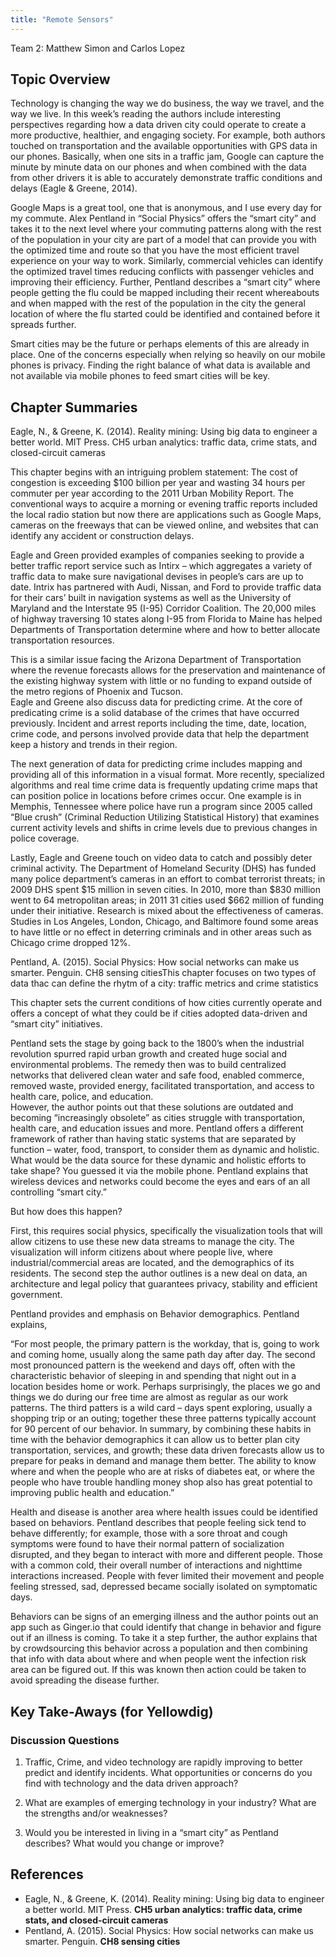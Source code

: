 ```yaml
---
title: "Remote Sensors"
---
```


Team 2:  Matthew Simon and Carlos Lopez

## Topic Overview

Technology is changing the way we do business, the way we travel, and the way we live.   In this week’s reading the authors include interesting perspectives regarding how a data driven city could operate to create a more productive, healthier, and engaging society.  For example, both authors touched on transportation and the available opportunities with GPS data in our phones.  Basically, when one sits in a traffic jam, Google can capture the minute by minute data on our phones and when combined with the data from other drivers it is able to accurately demonstrate traffic conditions and delays (Eagle & Greene, 2014).  

Google Maps is a great tool, one that is anonymous, and I use every day for my commute.   Alex Pentland in “Social Physics” offers the “smart city” and takes it to the next level where your commuting patterns along with the rest of the population in your city are part of a model that can provide you with the optimized time and route so that you have the most efficient travel experience on your way to work.  Similarly, commercial vehicles can identify the optimized travel times reducing conflicts with passenger vehicles and improving their efficiency.  Further, Pentland describes a “smart city” where people getting the flu could be mapped including their recent whereabouts and when mapped with the rest of the population in the city the general location of where the flu started could be identified and contained before it spreads further.   

Smart cities may be the future or perhaps elements of this are already in place.  One of the concerns especially when relying so heavily on our mobile phones is privacy.  Finding the right balance of what data is available and not available via mobile phones to feed smart cities will be key.   

## Chapter Summaries

Eagle, N., & Greene, K. (2014). Reality mining: Using big data to engineer a better world. MIT Press. CH5 urban analytics: traffic data, crime stats, and closed-circuit cameras

This chapter begins with an intriguing problem statement:  The cost of congestion is exceeding $100 billion per year and wasting 34 hours per commuter per year according to the 2011 Urban Mobility Report.
The conventional ways to acquire a morning or evening traffic reports included the local radio station but now there are applications such as Google Maps, cameras on the freeways that can be viewed online, and websites that can identify any accident or construction delays.      

Eagle and Green provided examples of companies seeking to provide a better traffic report service such as Intirx – which aggregates a variety of traffic data to make sure navigational devises in people’s cars are up to date.  Intrix has partnered with Audi, Nissan, and Ford to provide traffic data for their cars’ built in navigation systems as well as the University of Maryland and the Interstate 95 (I-95) Corridor Coalition. The 20,000 miles of highway traversing 10 states along I-95 from Florida to Maine has helped Departments of Transportation determine where and how to better allocate transportation resources.  

This is a similar issue facing the Arizona Department of Transportation where the revenue forecasts allows for the preservation and maintenance of the existing highway system with little or no funding to expand outside of the metro regions of Phoenix and Tucson.  
Eagle and Greene also discuss data for predicting crime.  At the core of predicating crime is a solid database of the crimes that have occurred previously. Incident and arrest reports including the time, date, location, crime code, and persons involved provide data that help the department keep a history and trends in their region.  

The next generation of data for predicting crime includes mapping and providing all of this information in a visual format.  More recently, specialized algorithms and real time crime data is frequently updating crime maps that can position police in locations before crimes occur.  One example is in Memphis, Tennessee where police have run a program since 2005 called “Blue crush” (Criminal Reduction Utilizing Statistical History) that examines current activity levels and shifts in crime levels due to previous changes in police coverage. 

Lastly, Eagle and Greene touch on video data to catch and possibly deter criminal activity.  The Department of Homeland Security (DHS) has funded many police department’s cameras in an effort to combat terrorist threats; in 2009 DHS spent $15 million in seven cities.  In 2010, more than $830 million went to 64 metropolitan areas; in 2011 31 cities used $662 million of funding under their initiative.  Research is mixed about the effectiveness of cameras.  Studies in Los Angeles, London, Chicago, and Baltimore found some areas to have little or no effect in deterring criminals and in other areas such as Chicago crime dropped 12%.   

Pentland, A. (2015). Social Physics: How social networks can make us smarter. Penguin. CH8 sensing citiesThis chapter focuses on two types of data thac can define the rhytm of a city: traffic metrics and crime statistics

This chapter sets the current conditions of how cities currently operate and offers a concept of what they could be if cities adopted data-driven and “smart city” initiatives.  

Pentland sets the stage by going back to the 1800’s when the industrial revolution spurred rapid urban growth and created huge social and environmental problems.  The remedy then was to build centralized networks that delivered clean water and safe food, enabled commerce, removed waste, provided energy, facilitated transportation, and access to health care, police, and education.  
However, the author points out that these solutions are outdated and becoming “increasingly obsolete” as cities struggle with transportation, health care, and education issues and more.  Pentland offers a different framework of rather than having static systems that are separated by function – water, food, transport, to consider them as dynamic and holistic.  
What would be the data source for these dynamic and holistic efforts to take shape?  You guessed it via the mobile phone.   Pentland explains that wireless devices and networks could become the eyes and ears of an all controlling “smart city.”

But how does this happen?  

First, this requires social physics, specifically the visualization tools that will allow citizens to use these new data streams to manage the city.  The visualization will inform citizens about where people live, where industrial/commercial areas are located, and the demographics of its residents.  The second step the author outlines is a new deal on data, an architecture and legal policy that guarantees privacy, stability and efficient government.  

Pentland provides and emphasis on Behavior demographics.  Pentland explains, 

“For most people, the primary pattern is the workday, that is, going to work and coming home, usually along the same path day after day.  The second most pronounced pattern is the weekend and days off, often with the characteristic behavior of sleeping in and spending that night out in a location besides home or work.  Perhaps surprisingly, the places we go and things we do during our free time are almost as regular as our work patterns.  The third patters is a wild card – days spent exploring, usually a shopping trip or an outing; together these three patterns typically account for 90 percent of our behavior.  In summary, by combining these habits in time with the behavior demographics it can allow us to better plan city transportation, services, and growth; these data driven forecasts allow us to prepare for peaks in demand and manage them better. The ability to know where and when the people who are at risks of diabetes eat, or where the people who have trouble handling money shop also has great potential to improving public health and education.”

Health and disease is another area where health issues could be identified based on behaviors.  Pentland describes that people feeling sick tend to behave differently; for example, those with a sore throat and cough symptoms were found to have their normal pattern of socialization disrupted, and they began to interact with more and different people.  Those with a common cold, their overall number of interactions and nighttime interactions increased.  People with fever limited their movement and people feeling stressed, sad, depressed became socially isolated on symptomatic days.  

Behaviors can be signs of an emerging illness and the author points out an app such as Ginger.io that could identify that change in behavior and figure out if an illness is coming.  To take it a step further, the author explains that by crowdsourcing this behavior across a population and then combining that info with data about where and when people went the infection risk area can be figured out.  If this was known then action could be taken to avoid spreading the disease further.  

## Key Take-Aways (for Yellowdig)

### Discussion Questions

1)	Traffic, Crime, and video technology are rapidly improving to better predict and identify incidents.   What opportunities or concerns do you find with technology and the data driven approach?    

2)	What are examples of emerging technology in your industry?  What are the strengths and/or weaknesses?  

3)	Would you be interested in living in a “smart city” as Pentland describes?  What would you change or improve?   

## References

* Eagle, N., & Greene, K. (2014). Reality mining: Using big data to engineer a better world. MIT Press. **CH5 urban analytics: traffic data, crime stats, and closed-circuit cameras**  
* Pentland, A. (2015). Social Physics: How social networks can make us smarter. Penguin. **CH8 sensing cities**  

